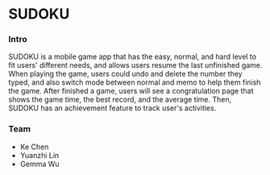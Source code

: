 # SUDOKU

### Intro

SUDOKU is a mobile game app that has the easy, normal, and hard level to fit users' different needs, and allows users resume the last unfinished game. When playing the game, users could undo and delete the number they typed, and also switch mode between normal and memo to help them finish the game. After finished a game, users will see a congratulation page that shows the game time, the best record, and the average time. Then, SUDOKU has an achievement feature to track user's activities.

### Team
- Ke Chen
- Yuanzhi Lin
- Gemma Wu
